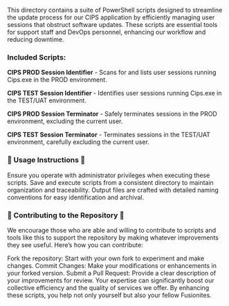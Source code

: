 This directory contains a suite of PowerShell scripts designed to streamline the update process for our CIPS application by efficiently managing user sessions that obstruct software updates. These scripts are essential tools for support staff and DevOps personnel, enhancing our workflow and reducing downtime.

### Included Scripts:

**CIPS PROD Session Identifier** - Scans for and lists user sessions running Cips.exe in the PROD environment.

**CIPS TEST Session Identifier** - Identifies user sessions running Cips.exe in the TEST/UAT environment.

**CIPS PROD Session Terminator** - Safely terminates sessions in the PROD environment, excluding the current user.

**CIPS TEST Session Terminator** - Terminates sessions in the TEST/UAT environment, carefully excluding the current user.


### 🚀 Usage Instructions 🚀

Ensure you operate with administrator privileges when executing these scripts.
Save and execute scripts from a consistent directory to maintain organization and traceability.
Output files are crafted with detailed naming conventions for easy identification and archival.

### 🌟 Contributing to the Repository 🌟

We encourage those who are able and willing to contribute to scripts and tools like this to support the repository by making whatever improvements they see useful. Here’s how you can contribute:

Fork the repository: Start with your own fork to experiment and make changes.
Commit Changes: Make your modifications or enhancements in your forked version.
Submit a Pull Request: Provide a clear description of your improvements for review.
Your expertise can significantly boost our collective efficiency and the quality of services we offer. By enhancing these scripts, you help not only yourself but also your fellow Fusionites.